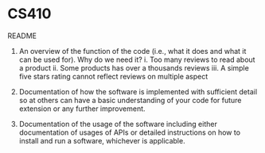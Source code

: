 # CS410
README
1) An overview of the function of the code (i.e., what it does and what it can be used for).
Why do we need it? 
	i. Too many reviews to read about a product
	ii. Some products has over a thousands reviews
	iii. A simple five stars rating cannot reflect reviews on multiple aspect

2) Documentation of how the software is implemented with sufficient detail so at others can have a basic understanding of your code for future extension or any further improvement. 

3) Documentation of the usage of the software including either documentation of usages of APIs or detailed instructions on how to install and run a software, whichever is applicable. 
